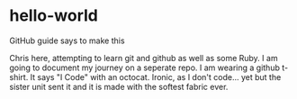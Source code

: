 # hello-world
GitHub guide says to make this 

Chris here, attempting to learn git and github as well as some Ruby. I am going to document my journey on a seperate repo. I am wearing a github t-shirt. It says "I Code" with an octocat. Ironic, as I don't code... yet but the sister unit sent it and it is made with the softest fabric ever. 

